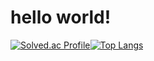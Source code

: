 # hello world!
[![Solved.ac Profile](http://mazassumnida.wtf/api/v2/generate_badge?boj=dove9441)](https://solved.ac/dove9441/)[![Top Langs](https://github-readme-stats.vercel.app/api/top-langs/?username=dove9441&langs_count=10&layout=compact&theme=default)](https://github.com/dove9441/dove9441)﻿